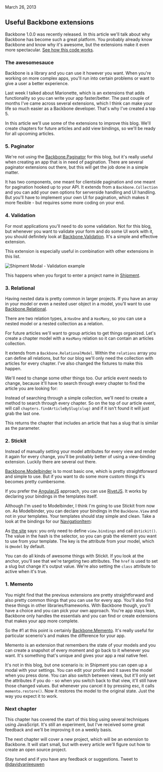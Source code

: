 <time>March 26, 2013</time> 

Useful Backbone extensions
--------

Backbone 1.0.0 was recently released. In this article we'll talk about why Backbone has become such a great platform. You probably already know Backbone and know why it's awesome, but the extensions make it even more spectacular. [See how this code works](https://github.com/davidvanleeuwen/blog).

### The awesomesauce ###

Backbone is a library and you can use it however you want. When you're working on more complex apps, you'll run into certain problems or want to give a user a better experience. 

Last week I talked about Marionette, which is an extensions that adds functionality so you can write your app faster/better. The past couple of months I've came across several extensions, which I think can make your life so much easier as a Backbone developer. That's why I've created a top 5.

In this article we'll use some of the extensions to improve this blog. We'll create chapters for future articles and add view bindings, so we'll be ready for all upcoming articles.

### 5. Paginator ###

We're not using the [Backbone.Paginator](https://github.com/addyosmani/backbone.paginator) for this blog, but it's really useful when creating an app that is in need of pagination. There are several paginator extensions out there, but this will get the job done in a simple matter.

It has two components, one meant for clientside pagination and one meant for pagination hooked up to your API. It extends from a `Backbone.Collection` and you can add your own options for serverside handling and UI handling. But you'll have to implement your own UI for pagination, which makes it more flexible - but requires some more coding on your end.

### 4. Validation ###

For most applications you'll need to do some validation. Not for this blog, but whenever you want to validate your form and do some UI work with it, you should definitely look at [Backbone.Validation](https://github.com/thedersen/backbone.validation). It's a simple and effective extension.

This extension is especially useful in combination with other extensions in this list.

<img src="/images/shipment_modal_validation.png" alt="Shipment Modal - Validation example" />

This happens when you forgot to enter a project name in [Shipment](http://shipmentapp.com).

### 3. Relational ###

Having nested data is pretty common in larger projects. If you have an array in your model or even a nested user object in a model, you'll want to use [Backbone.Relational](http://backbonerelational.org/).

There are two relation types, a `HasOne` and a `HasMany`, so you can use a nested model or a nested collection as a relation.

For future articles we'll want to group articles to get things organized. Let's create a chapter model with a `HasMany` relation so it can contain an articles collection.

<code data-gist="https://gist.github.com/5241820.json"></code>

It extends from a `Backbone.RelationalModel`. Within the `relations` array you can define all relations, but for our blog we'll only need the collection with articles for every chapter. I've also changed the fixtures to make this happen.

We'll need to change some other things too. Our article event needs to change, because it'll have to search through every chapter to find the article you are looking for:

<code data-gist="https://gist.github.com/5241905.json"></code>

Instead of searching through a simple collection, we'll need to create a method to search through every chapter. So on the top of our article event, will call `chapters.findArticleBySlug(slug)` and if it isn't found it will just grab the last one.

<code data-gist="https://gist.github.com/5241925.json"></code>

This returns the chapter that includes an article that has a slug that is similar as the parameter.

### 2. Stickit ###

Instead of manually setting your model attributes for every view and render it again for every change, you'll be probably better of using a view-binding extension. Luckily there are several out there.

 [Backbone.Modelbinder](https://github.com/theironcook/Backbone.ModelBinder) is to most basic one, which is pretty straightforward and simple to use. But if you want to do some more custom things it's becomes pretty cumbersome.

If you prefer the [AngularJS](http://angularjs.org/) approach, you can use [RivetJS](http://rivetsjs.com/). It works by declaring your bindings in the templates itself.

Although I'm used to Modelbinder, I think I'm going to use Stickit from now on. As Modelbinder, you can declare your bindings in the `Backbone.View` and not in your templates. Your templates should stay simple and clean. Take a look at the bindings for our [NavigationItem](https://github.com/davidvanleeuwen/blog/blob/master/src/scripts/views/navigation_item.coffee):

<code data-gist="https://gist.github.com/5241490.json"></code>

As [the site](http://nytimes.github.com/backbone.stickit/) says: you only need to define `view.bindings` and call `@stickit()`. The value in the hash is the selector, so you can grab the element you want to use from your template. The key is the attribute from your model, which is `@model` by default.

You can do all kinds of awesome things with Stickit. If you look at the anchor, you'll see that we're targeting two attributes. The `href` is used to set a slug but change it's output value. We're also setting the `class` attribute to active when it's true.


### 1. Memento ###

You might find that the previous extensions are pretty straightforward and also pretty common things that you can use for every app. You'll also find these things in other libraries/frameworks. With Backbone though, you'll have a choice and you can pick your own approach. You're app stays lean, Backbone only handles the essentials and you can find or create extensions that makes your app more complete.

So the #1 at this point is certainly [Backbone.Memento](https://github.com/derickbailey/backbone.memento). It's really useful for particular scenerio's and makes the difference for your app.

Memento is an extension that remembers the state of your models and you can create a snapshot of every moment and go back to it whenever you want. It's something that's unique and gives your app a real native feel.

It's not in this blog, but one scenario is: in Shipment you can open up a modal with your settings. You can edit your profile and it saves the model when you press done. You can also switch between views, but it'll only set the attributes if you do - so when you switch back to that view, it'll still have those changed values. But whenever you cancel it by pressing esc, it calls `memento.restore()`. Now it restores the model to the original state. Just the way you expect it to work.

### Next chapter ###

This chapter has covered the start of this blog using several techniques using JavaScript. It's still an experiment, but I've received some great feedback and we'll be improving it on a weekly basis.

The next chapter will cover a new project, which will be an extension to Backbone. It will start small, but with every article we'll figure out how to create an open source project.

Stay tuned and if you have any feedback or suggestions. Tweet to [@davidvanleeuwen](https://twitter.com/davidvanleeuwen)

